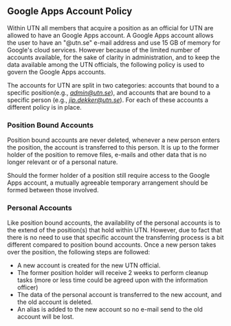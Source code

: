 ## Google Apps Account Policy

Within UTN all members that acquire a position as an official for UTN are
allowed to have an Google Apps account. A Google Apps account allows the user to
have an "@utn.se" e-mail address and use 15 GB of memory for Google's cloud
services. However because of the limited number of accounts available, for the
sake of clarity in administration, and to keep the data available among the UTN
officials, the following policy is used to govern the Google Apps accounts.

The accounts for UTN are split in two categories: accounts that bound to a
specific position(e.g., *admin@utn.se*), and accounts that are bound to a
specific person (e.g., *jip.dekker@utn.se*). For each of these accounts a
different policy is in place.

### Position Bound Accounts

Position bound accounts are never deleted, whenever a new person enters the
position, the account is transferred to this person. It is up to the former
holder of the position to remove files, e-mails and other data that is no longer
relevant or of a personal nature.

Should the former holder of a position still require access to the Google Apps
account, a mutually agreeable temporary arrangement should be formed between
those involved.

### Personal Accounts

Like position bound accounts, the availability of the personal accounts is to
the extend of the position(s) that hold within UTN. However, due to fact that
there is no need to use that specific account the transferring process is a bit
different compared to position bound accounts. Once a new person takes over the
position, the following steps are followed:

- A new account is created for the new UTN official.
- The former position holder will receive 2 weeks to perform cleanup tasks (more
or less time could be agreed upon with the information officer)
- The data of the personal account is transferred to the new account, and the old account is deleted.
- An alias is added to the new account so no e-mail send to the old account will be lost.
